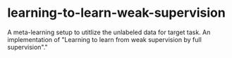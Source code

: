 # learning-to-learn-weak-supervision
A meta-learning setup to utitlize the unlabeled data for target task. An implementation of "Learning to learn from weak supervision by full supervision"."
